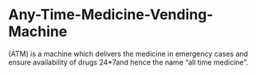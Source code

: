 # Any-Time-Medicine-Vending-Machine
(ATM) is a machine which delivers the medicine in emergency cases and ensure availability of drugs 24*7and hence the name “all time medicine".
